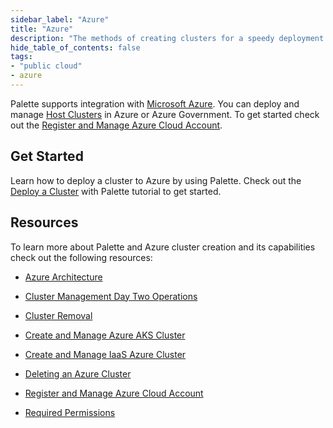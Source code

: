 ```yaml
---
sidebar_label: "Azure"
title: "Azure"
description: "The methods of creating clusters for a speedy deployment on any CSP"
hide_table_of_contents: false
tags: 
- "public cloud"
- azure
---
```


Palette supports integration with [Microsoft Azure](https://azure.microsoft.com/en-us). You can deploy and manage [Host Clusters](../../../glossary-all.md#host-cluster) in Azure or Azure Government. To get  started check out the [Register and Manage Azure Cloud Account](azure-cloud.md). 



## Get Started

Learn how to deploy a cluster to Azure by using Palette. Check out the [Deploy a Cluster](../deploy-k8s-cluster.md) with Palette tutorial to get started.

## Resources

To learn more about Palette and Azure cluster creation and its capabilities check out the following resources:

- [Azure Architecture](architecture.md)

- [Cluster Management Day Two Operations](../../cluster-management/cluster-management.md)

- [Cluster Removal](../../cluster-management/remove-clusters.md)

- [Create and Manage Azure AKS Cluster](aks.md)

- [Create and Manage IaaS Azure Cluster](create-azure-cluster.md)

- [Deleting an Azure Cluster](../../cluster-management/remove-clusters.md)

- [Register and Manage Azure Cloud Account](azure-cloud.md)

- [Required Permissions](required-permissions.md)
















